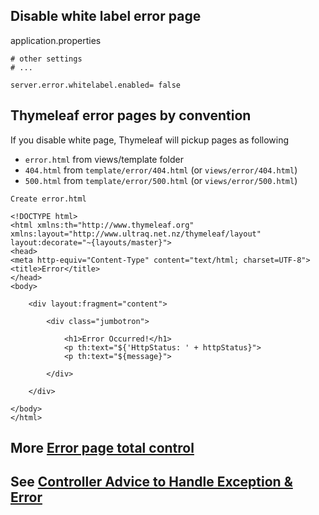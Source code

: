 ## Disable white label error page
application.properties
```
# other settings
# ...

server.error.whitelabel.enabled= false
```

## Thymeleaf error pages by convention
If you disable white page, Thymeleaf will pickup pages as following
* `error.html` from views/template folder
* `404.html` from `template/error/404.html` (or `views/error/404.html`)
* `500.html` from `template/error/500.html` (or `views/error/500.html`)

`Create error.html`
```
<!DOCTYPE html>
<html xmlns:th="http://www.thymeleaf.org" xmlns:layout="http://www.ultraq.net.nz/thymeleaf/layout" layout:decorate="~{layouts/master}">
<head>
<meta http-equiv="Content-Type" content="text/html; charset=UTF-8">
<title>Error</title>
</head>
<body>

	<div layout:fragment="content">

		<div class="jumbotron">

			<h1>Error Occurred!</h1>
			<p th:text="${'HttpStatus: ' + httpStatus}">
			<p th:text="${message}">

		</div>

	</div>
	
</body>
</html> 
```

## More [Error page total control](https://github.com/hovermind/springboot-webmvc/blob/master/error_page_total_control.md)

## See [Controller Advice to Handle Exception & Error](https://github.com/hovermind/springboot-webmvc/blob/master/controller_advice.md)
